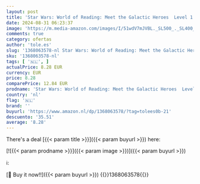 ```yaml
---
layout: post
title: 'Star Wars: World of Reading: Meet the Galactic Heroes  Level 1 Reader Bindup '
date: 2024-08-31 06:23:37
image: 'https://m.media-amazon.com/images/I/51wdV7mJVBL._SL500_._SL400_.jpg'
comments: true
category: ofertas
author: 'tole.es'
slug: '1368063578-nl Star Wars: World of Reading: Meet the Galactic Heroes...'
sku: '1368063578-nl'
tags: [ '🇳🇱', ]
actualPrice: 8.28 EUR
currency: EUR
price: 8.28
comparePrice: 12.84 EUR
prodname: 'Star Wars: World of Reading: Meet the Galactic Heroes  Level 1 Reader Bindup '
country: 'nl'
flag: '🇳🇱'
brand: ''
buyurl: 'https://www.amazon.nl/dp/1368063578/?tag=tolees0b-21'
descuento: '35.51'
average: '8.28'
---
```


There's a deal [{{< param title >}}]({{< param buyurl >}})  here:

[![{{< param prodname >}}]({{< param image >}})]({{< param buyurl >}})

ℹ️:


[🛒 Buy it now!!]({{< param buyurl >}})
{{<world>}}1368063578{{</world>}}
